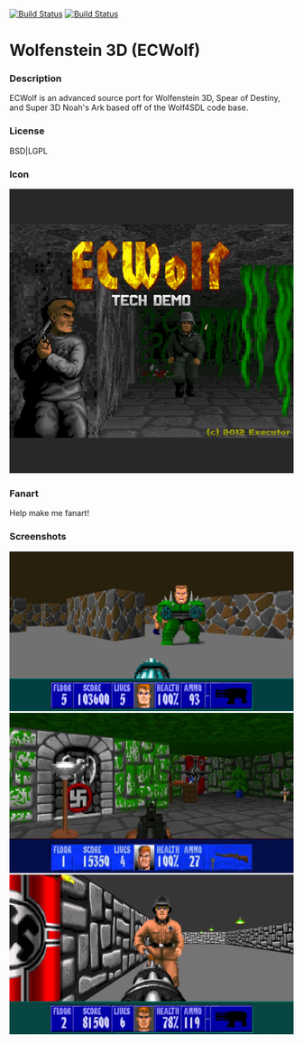 [![Build Status](https://travis-ci.org/kodi-game/game.libretro.ecwolf.svg?branch=master)](https://travis-ci.org/kodi-game/game.libretro.ecwolf)
[![Build Status](https://ci.appveyor.com/api/projects/status/github/kodi-game/game.libretro.ecwolf?svg=true)](https://ci.appveyor.com/project/kodi-game/game-libretro-ecwolf)

# Wolfenstein 3D (ECWolf)

### Description

ECWolf is an advanced source port for Wolfenstein 3D, Spear of Destiny, and Super 3D Noah's Ark based off of the Wolf4SDL code base.

### License

BSD|LGPL

### Icon

![Icon](game.libretro.ecwolf/resources/icon.png)

### Fanart

Help make me fanart!

### Screenshots

![Screenshot](game.libretro.ecwolf/resources/screenshot-01.jpg)
![Screenshot](game.libretro.ecwolf/resources/screenshot-02.jpg)
![Screenshot](game.libretro.ecwolf/resources/screenshot-03.jpg)
